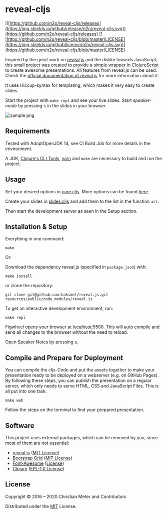 # reveal-cljs

[![https://github.com/n2o/reveal-cljs/releases](https://img.shields.io/github/release/n2o/reveal-cljs.svg)](https://github.com/n2o/reveal-cljs/releases)
[![https://github.com/n2o/reveal-cljs/blob/master/LICENSE](https://img.shields.io/github/license/n2o/reveal-cljs.svg)](https://github.com/n2o/reveal-cljs/blob/master/LICENSE)

Inspired by the great work on [reveal.js](https://github.com/hakimel/reveal.js/)
and the dislike towards JavaScript, this small project was created to provide a
simple wrapper in ClojureScript to create awesome presentations. All features
from reveal.js can be used. Check the
[official documentation of reveal.js](https://revealjs.com/) for more
information about it.

It uses Hiccup-syntax for templating, which makes it very easy to create slides.

Start the project with `make repl` and see your live
slides. Start *speaker-mode* by pressing <kbd>s</kbd> in the slides in your
browser.

![sample.png](img/sample.png)

## Requirements

Tested with AdoptOpenJDK 14, see CI Build Job for more details in the
environment.

A JDK, [Clojure's CLI Tools](https://clojure.org/guides/getting_started), 
[yarn](https://yarnpkg.com/en/) and `make` are necessary to
build and run the project.

## Usage

Set your desired options in
[core.cljs](https://github.com/n2o/reveal-cljs/blob/master/src/reveal/core.cljs#L10).
More options can be found
[here](https://github.com/hakimel/reveal.js#configuration).

Create your slides in
[slides.cljs](https://github.com/n2o/reveal-cljs/blob/master/src/reveal/slides.cljs)
and add them to the list in the function `all`.

Then start the development server as seen in the Setup section.

## Installation & Setup

Everything in one command:

    make
    
Or:

Download the dependency reveal.js (specified in `package.json`) with:

    make install
    
or clone the repository:

    git clone git@github.com:hakimel/reveal.js.git resources/public/node_modules/reveal.js

To get an interactive development environment, run:

    make repl

Figwheel opens your browser at [localhost:9500](http://localhost:9500/). This
will auto compile and send all changes to the browser without the need to
reload.

Open Speaker Notes by pressing <kbd>s</kbd>.

## Compile and Prepare for Deployment

You can compile the cljs-Code and put the assets together to make your
presentation ready to be deployed on a webserver (e.g. on GitHub Pages).
By following these steps, you can publish the presentation on a regular
server, which only needs to serve HTML, CSS and JavaScript Files. This
is all put into one task:

    make web
    
Follow the steps on the terminal to find your prepared presentation.  

## Software

This project uses external packages, which can be removed by you, since most
of them are not essential:

* [reveal.js](https://github.com/hakimel/reveal.js) ([MIT License](https://github.com/hakimel/reveal.js/blob/master/LICENSE))
* [Bootstrap Grid](https://github.com/twbs/bootstrap) ([MIT License](https://github.com/twbs/bootstrap/blob/main/LICENSE))
* [Font-Awesome](https://github.com/FortAwesome/Font-Awesome/tree/master/js-packages/%40fortawesome/fontawesome-free) ([License](https://github.com/FortAwesome/Font-Awesome/blob/master/js-packages/%40fortawesome/fontawesome-free/LICENSE.txt))
* [Clojure](https://clojure.org/) ([EPL-1.0 License](https://opensource.org/licenses/eclipse-1.0.php))

## License

Copyright © 2016 – 2020 Christian Meter and Contributors

Distributed under the [MIT](LICENSE) License.
